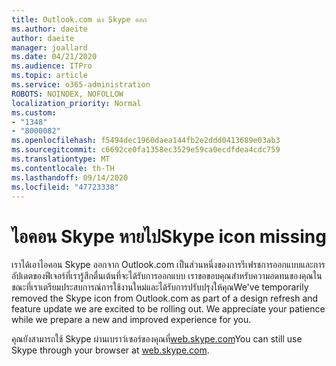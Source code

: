 ```yaml
---
title: Outlook.com นำ Skype ออก
ms.author: daeite
author: daeite
manager: joallard
ms.date: 04/21/2020
ms.audience: ITPro
ms.topic: article
ms.service: o365-administration
ROBOTS: NOINDEX, NOFOLLOW
localization_priority: Normal
ms.custom:
- "1348"
- "8000082"
ms.openlocfilehash: f5494dec1960daea144fb2e2ddd0413689e03ab3
ms.sourcegitcommit: c6692ce0fa1358ec3529e59ca0ecdfdea4cdc759
ms.translationtype: MT
ms.contentlocale: th-TH
ms.lasthandoff: 09/14/2020
ms.locfileid: "47723338"
---
```

# <a name="skype-icon-missing"></a><span data-ttu-id="cad7d-102">ไอคอน Skype หายไป</span><span class="sxs-lookup"><span data-stu-id="cad7d-102">Skype icon missing</span></span>

<span data-ttu-id="cad7d-103">เราได้เอาไอคอน Skype ออกจาก Outlook.com เป็นส่วนหนึ่งของการรีเฟรชการออกแบบและการอัปเดตของฟีเจอร์ที่เรารู้สึกตื่นเต้นที่จะได้รับการออกแบบ เราขอขอบคุณสำหรับความอดทนของคุณในขณะที่เราเตรียมประสบการณ์การใช้งานใหม่และได้รับการปรับปรุงให้คุณ</span><span class="sxs-lookup"><span data-stu-id="cad7d-103">We've temporarily removed the Skype icon from Outlook.com as part of a design refresh and feature update we are excited to be rolling out. We appreciate your patience while we prepare a new and improved experience for you.</span></span>

<span data-ttu-id="cad7d-104">คุณยังสามารถใช้ Skype ผ่านเบราว์เซอร์ของคุณที่[web.skype.com](https://web.skype.com/)</span><span class="sxs-lookup"><span data-stu-id="cad7d-104">You can still use Skype through your browser at [web.skype.com](https://web.skype.com/).</span></span>
